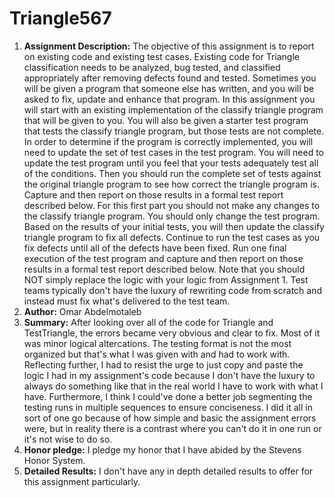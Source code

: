 # Triangle567

1. **Assignment Description:** The objective of this assignment is to report on existing code and existing test cases. Existing code for Triangle classification needs to be analyzed, bug tested, and classified appropriately after removing defects found and tested. Sometimes you will be given a program that someone else has written, and you will be asked to fix, update and enhance that program. In this assignment you will start with an existing implementation of the classify triangle program that will be given to you.   You will also be given a starter test program that tests the classify triangle program, but those tests are not complete. In order to determine if the program is correctly implemented, you will need to update the set of test cases in the test program.  You will need to update the test program until you feel that your tests adequately test all of the conditions. Then you should run the complete set of tests against the original triangle program to see how correct the triangle program is. Capture and then report on those results in a formal test report described below. For this first part you should not make any changes to the classify triangle program. You should only change the test program. Based on the results of your initial tests, you will then update the classify triangle program to fix all defects. Continue to run the test cases as you fix defects until all of the defects have been fixed. Run one final execution of the test program and capture and then report on those results in a formal test report described below. Note that you should NOT simply replace the logic with your logic from Assignment 1. Test teams typically don't have the luxury of rewriting code from scratch and instead must fix what's delivered to the test team.   
2. **Author:** Omar Abdelmotaleb
3. **Summary:** After looking over all of the code for Triangle and TestTriangle, the errors became very obvious and clear to fix. Most of it was minor logical altercations. The testing format is not the most organized but that's what I was given with and had to work with. Reflecting further, I had to resist the urge to just copy and paste the logic I had in my assignment's code because I don't have the luxury to always do something like that in the real world I have to work with what I have. Furthermore, I think I could've done a better job segmenting the testing runs in multiple sequences to ensure conciseness. I did it all in sort of one go because of how simple and basic the assignment errors were, but in reality there is a contrast where you can't do it in one run or it's not wise to do so.
4. **Honor pledge:** I pledge my honor that I have abided by the Stevens Honor System.
5. **Detailed Results:** I don't have any in depth detailed results to offer for this assignment particularly.
